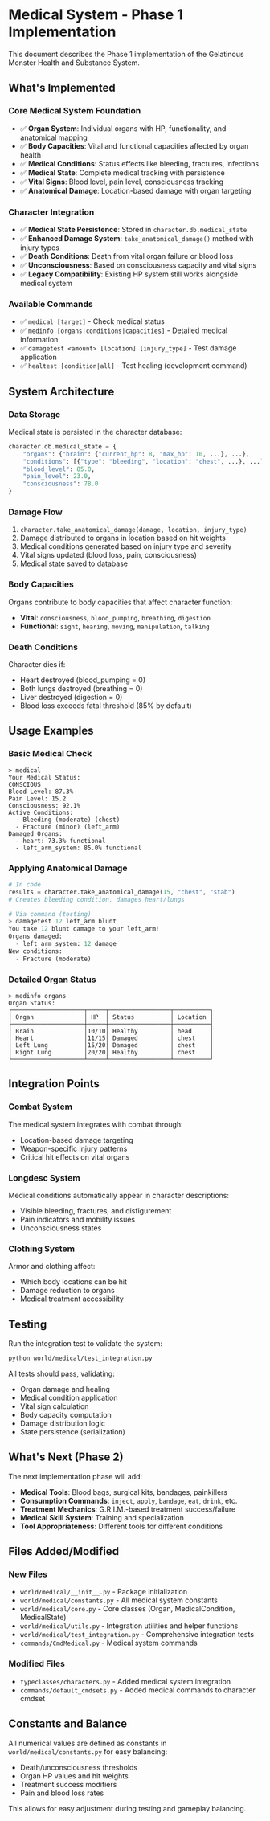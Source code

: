 # Medical System - Phase 1 Implementation

This document describes the Phase 1 implementation of the Gelatinous Monster Health and Substance System.

## What's Implemented

### Core Medical System Foundation
- ✅ **Organ System**: Individual organs with HP, functionality, and anatomical mapping
- ✅ **Body Capacities**: Vital and functional capacities affected by organ health
- ✅ **Medical Conditions**: Status effects like bleeding, fractures, infections
- ✅ **Medical State**: Complete medical tracking with persistence
- ✅ **Vital Signs**: Blood level, pain level, consciousness tracking
- ✅ **Anatomical Damage**: Location-based damage with organ targeting

### Character Integration
- ✅ **Medical State Persistence**: Stored in `character.db.medical_state`
- ✅ **Enhanced Damage System**: `take_anatomical_damage()` method with injury types
- ✅ **Death Conditions**: Death from vital organ failure or blood loss
- ✅ **Unconsciousness**: Based on consciousness capacity and vital signs
- ✅ **Legacy Compatibility**: Existing HP system still works alongside medical system

### Available Commands
- ✅ `medical [target]` - Check medical status
- ✅ `medinfo [organs|conditions|capacities]` - Detailed medical information
- ✅ `damagetest <amount> [location] [injury_type]` - Test damage application
- ✅ `healtest [condition|all]` - Test healing (development command)

## System Architecture

### Data Storage
Medical state is persisted in the character database:
```python
character.db.medical_state = {
    "organs": {"brain": {"current_hp": 8, "max_hp": 10, ...}, ...},
    "conditions": [{"type": "bleeding", "location": "chest", ...}, ...],
    "blood_level": 85.0,
    "pain_level": 23.0,
    "consciousness": 78.0
}
```

### Damage Flow
1. `character.take_anatomical_damage(damage, location, injury_type)`
2. Damage distributed to organs in location based on hit weights
3. Medical conditions generated based on injury type and severity
4. Vital signs updated (blood loss, pain, consciousness)
5. Medical state saved to database

### Body Capacities
Organs contribute to body capacities that affect character function:
- **Vital**: `consciousness`, `blood_pumping`, `breathing`, `digestion`
- **Functional**: `sight`, `hearing`, `moving`, `manipulation`, `talking`

### Death Conditions
Character dies if:
- Heart destroyed (blood_pumping = 0)
- Both lungs destroyed (breathing = 0)  
- Liver destroyed (digestion = 0)
- Blood loss exceeds fatal threshold (85% by default)

## Usage Examples

### Basic Medical Check
```
> medical
Your Medical Status:
CONSCIOUS
Blood Level: 87.3%
Pain Level: 15.2
Consciousness: 92.1%
Active Conditions:
  - Bleeding (moderate) (chest)
  - Fracture (minor) (left_arm)
Damaged Organs:
  - heart: 73.3% functional
  - left_arm_system: 85.0% functional
```

### Applying Anatomical Damage
```python
# In code
results = character.take_anatomical_damage(15, "chest", "stab")
# Creates bleeding condition, damages heart/lungs

# Via command (testing)
> damagetest 12 left_arm blunt
You take 12 blunt damage to your left_arm!
Organs damaged:
  - left_arm_system: 12 damage
New conditions:
  - Fracture (moderate)
```

### Detailed Organ Status
```
> medinfo organs
Organ Status:
┌────────────────────┬─────┬─────────────────┬──────────┐
│ Organ              │ HP  │ Status          │ Location │
├────────────────────┼─────┼─────────────────┼──────────┤
│ Brain              │10/10│ Healthy         │ head     │
│ Heart              │11/15│ Damaged         │ chest    │
│ Left Lung          │15/20│ Damaged         │ chest    │
│ Right Lung         │20/20│ Healthy         │ chest    │
└────────────────────┴─────┴─────────────────┴──────────┘
```

## Integration Points

### Combat System
The medical system integrates with combat through:
- Location-based damage targeting
- Weapon-specific injury patterns
- Critical hit effects on vital organs

### Longdesc System
Medical conditions automatically appear in character descriptions:
- Visible bleeding, fractures, and disfigurement
- Pain indicators and mobility issues
- Unconsciousness states

### Clothing System
Armor and clothing affect:
- Which body locations can be hit
- Damage reduction to organs
- Medical treatment accessibility

## Testing

Run the integration test to validate the system:
```bash
python world/medical/test_integration.py
```

All tests should pass, validating:
- Organ damage and healing
- Medical condition application
- Vital sign calculation
- Body capacity computation
- Damage distribution logic
- State persistence (serialization)

## What's Next (Phase 2)

The next implementation phase will add:
- **Medical Tools**: Blood bags, surgical kits, bandages, painkillers
- **Consumption Commands**: `inject`, `apply`, `bandage`, `eat`, `drink`, etc.
- **Treatment Mechanics**: G.R.I.M.-based treatment success/failure
- **Medical Skill System**: Training and specialization
- **Tool Appropriateness**: Different tools for different conditions

## Files Added/Modified

### New Files
- `world/medical/__init__.py` - Package initialization
- `world/medical/constants.py` - All medical system constants
- `world/medical/core.py` - Core classes (Organ, MedicalCondition, MedicalState)
- `world/medical/utils.py` - Integration utilities and helper functions
- `world/medical/test_integration.py` - Comprehensive integration tests
- `commands/CmdMedical.py` - Medical system commands

### Modified Files
- `typeclasses/characters.py` - Added medical system integration
- `commands/default_cmdsets.py` - Added medical commands to character cmdset

## Constants and Balance

All numerical values are defined as constants in `world/medical/constants.py` for easy balancing:
- Death/unconsciousness thresholds
- Organ HP values and hit weights
- Treatment success modifiers
- Pain and blood loss rates

This allows for easy adjustment during testing and gameplay balancing.
